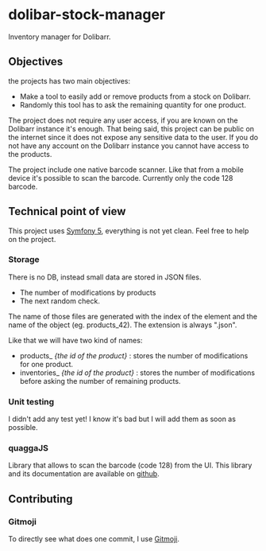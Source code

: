 # dolibar-stock-manager
Inventory manager for Dolibarr.

## Objectives
the projects has two main objectives:
* Make a tool to easily add or remove products from a stock on Dolibarr.
* Randomly this tool has to ask the remaining quantity for one product.

The project does not require any user access, if you are known on the Dolibarr instance it's enough.
That being said, this project can be public on the internet since it does not expose any sensitive data to the user.
If you do not have any account on the Dolibarr instance you cannot have access to the products.

The project include one native barcode scanner. Like that from a mobile device it's possible to scan the barcode. Currently only the code 128 barcode.

## Technical point of view 

This project uses [Symfony 5](http://symfony.com/), everything is not yet clean. Feel free to help on the project.  

### Storage
There is no DB, instead small data are stored in JSON files.
* The number of modifications by products
* The next random check.

The name of those files are generated with the index of the element and the name of the object (eg. products_42). 
The extension is always ".json".

Like that we will have two kind of names: 
* products_ _{the id of the product}_ : stores the number of modifications for one product.
* inventories_  _{the id of the product}_ : stores the number of modifications before asking the number of remaining products.

### Unit testing
I didn't add any test yet! I know it's bad but I will add them as soon as possible. 

### quaggaJS
Library that allows to scan the barcode (code 128) from the UI. This library and its documentation are available on [github](https://github.com/serratus/quaggaJS).

## Contributing

### Gitmoji
To directly see what does one commit, I use [Gitmoji](https://gitmoji.carloscuesta.me/).

